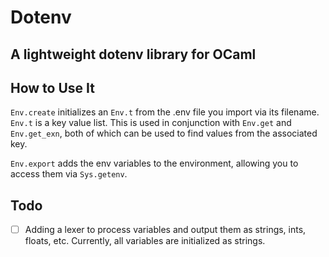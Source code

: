 # Dotenv

## A lightweight dotenv library for OCaml

## How to Use It

`Env.create` initializes an `Env.t` from the .env file you import via its filename. `Env.t` is a key value list.
This is used in conjunction with `Env.get` and `Env.get_exn`, both of which can be used to find values from the associated key.

`Env.export` adds the env variables to the environment, allowing you to access them via `Sys.getenv`.

## Todo

 - [ ] Adding a lexer to process variables and output them as strings, ints, floats, etc. Currently, all variables are initialized as strings.

